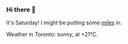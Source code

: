 ### Hi there :wave:

It's Saturday! I might be putting some [miles](https://www.strava.com/athletes/889963) in.

Weather in Toronto: sunny, at +21°C.
